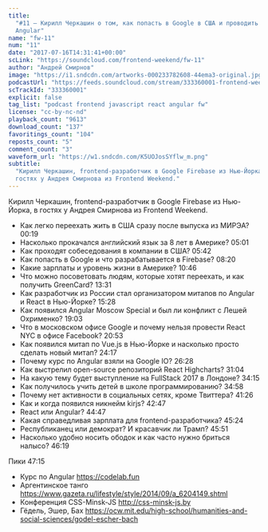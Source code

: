 ```yaml
---
title:
  "#11 – Кирилл Черкашин о том, как попасть в Google в США и проводить курсы по
  Angular"
name: "fw-11"
num: "11"
date: "2017-07-16T14:31:41+00:00"
scLink: "https://soundcloud.com/frontend-weekend/fw-11"
author: "Андрей Смирнов"
image: "https://i1.sndcdn.com/artworks-000233782608-44ema3-original.jpg"
podcastUrl: "https://feeds.soundcloud.com/stream/333360001-frontend-weekend-fw-11.m4a"
scTrackId: "333360001"
explicit: false
tag_list: "podcast frontend javascript react angular fw"
license: "cc-by-nc-nd"
playback_count: "9613"
download_count: "137"
favoritings_count: "104"
reposts_count: "5"
comment_count: "3"
waveform_url: "https://w1.sndcdn.com/K5UOJosSYflw_m.png"
subtitle:
  "Кирилл Черкашин, frontend-разработчик в Google Firebase из Нью-Йорка, в
  гостях у Андрея Смирнова из Frontend Weekend."
---
```


Кирилл Черкашин, frontend-разработчик в Google Firebase из Нью-Йорка, в гостях у
Андрея Смирнова из Frontend Weekend.

- Как легко переехать жить в США сразу после выпуска из МИРЭА?
  <timecode sec="19">00:19</timecode>
- Насколько прокачался английский язык за 8 лет в Америке?
  <timecode sec="301">05:01</timecode>
- Как проходят собеседования в компании в США?
  <timecode sec="342">05:42</timecode>
- Как попасть в Google и что разрабатывается в Firebase?
  <timecode sec="500">08:20</timecode>
- Какие зарплаты и уровень жизни в Америке? <timecode sec="646">10:46</timecode>
- Что можно посоветовать людям, которые хотят переехать, и как получить
  GreenCard? <timecode sec="811">13:31</timecode>
- Как разработчик из России стал организатором митапов по Angular и React в
  Нью-Йорке? <timecode sec="928">15:28</timecode>
- Как появился Angular Moscow Special и был ли конфликт с Лешей Охрименко?
  <timecode sec="1143">19:03</timecode>
- Что в московском офисе Google и почему нельзя провести React NYC в офисе
  Facebook? <timecode sec="1253">20:53</timecode>
- Как появился митап по Vue.js в Нью-Йорке и насколько просто сделать новый
  митап? <timecode sec="1457">24:17</timecode>
- Почему курс по Angular взяли на Google IO?
  <timecode sec="1588">26:28</timecode>
- Как выстрелил open-source репозиторий React Highcharts?
  <timecode sec="1864">31:04</timecode>
- На какую тему будет выступление на FullStack 2017 в Лондоне?
  <timecode sec="2055">34:15</timecode>
- Как получилось учить детей в школе программированию?
  <timecode sec="2098">34:58</timecode>
- Почему нет активности в социальных сетях, кроме Твиттера?
  <timecode sec="2486">41:26</timecode>
- Как и когда появился никнейм kirjs? <timecode sec="2567">42:47</timecode>
- React или Angular? <timecode sec="2687">44:47</timecode>
- Какая справедливая зарплата для frontend-разработчика?
  <timecode sec="2724">45:24</timecode>
- Республиканец или демократ? И красавчик ли Трамп?
  <timecode sec="2751">45:51</timecode>
- Насколько удобно носить ободок и как часто нужно бриться налысо?
  <timecode sec="2779">46:19</timecode>

Пики <timecode sec="2835">47:15</timecode>

- Курс по Angular <https://codelab.fun>
- Аргентинское танго
  <https://www.gazeta.ru/lifestyle/style/2014/09/a_6204149.shtml>
- Конференция CSS-Minsk-JS <http://css-minsk-js.by>
- Гёдель, Эшер, Бах
  <https://ocw.mit.edu/high-school/humanities-and-social-sciences/godel-escher-bach>
